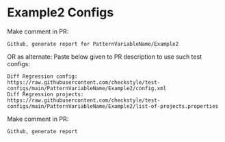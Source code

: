 # Example2 Configs
Make comment in PR:
```
Github, generate report for PatternVariableName/Example2
```
OR as alternate:
Paste below given to PR description to use such test configs:
```
Diff Regression config: https://raw.githubusercontent.com/checkstyle/test-configs/main/PatternVariableName/Example2/config.xml
Diff Regression projects: https://raw.githubusercontent.com/checkstyle/test-configs/main/PatternVariableName/Example2/list-of-projects.properties
```
Make comment in PR:
```
Github, generate report
```
